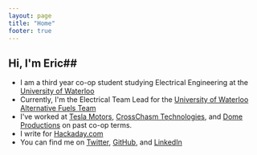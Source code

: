 ```yaml
---
layout: page
title: "Home"
footer: true
---
```


## Hi, I'm Eric##
* I am a third year co-op student studying Electrical Engineering at the 
  [University of Waterloo](http://uwaterloo.ca)
* Currently, I'm the Electrical Team Lead for the 
  [University of Waterloo Alternative Fuels Team](http://uwaft.com)
* I've worked at [Tesla Motors](http://teslamotors.com), [CrossChasm Technologies](http://crosschasm.com), and [Dome Productions](http://www.domeprod.com) on past co-op terms.
* I write for [Hackaday.com](http://hackaday.com)
* You can find me on [Twitter](http://twitter.com/ericevenchick),
  [GitHub](http://github.com/ericevenchick), and 
  [LinkedIn](http://www.linkedin.com/pub/eric-evenchick/27/b5/796)
